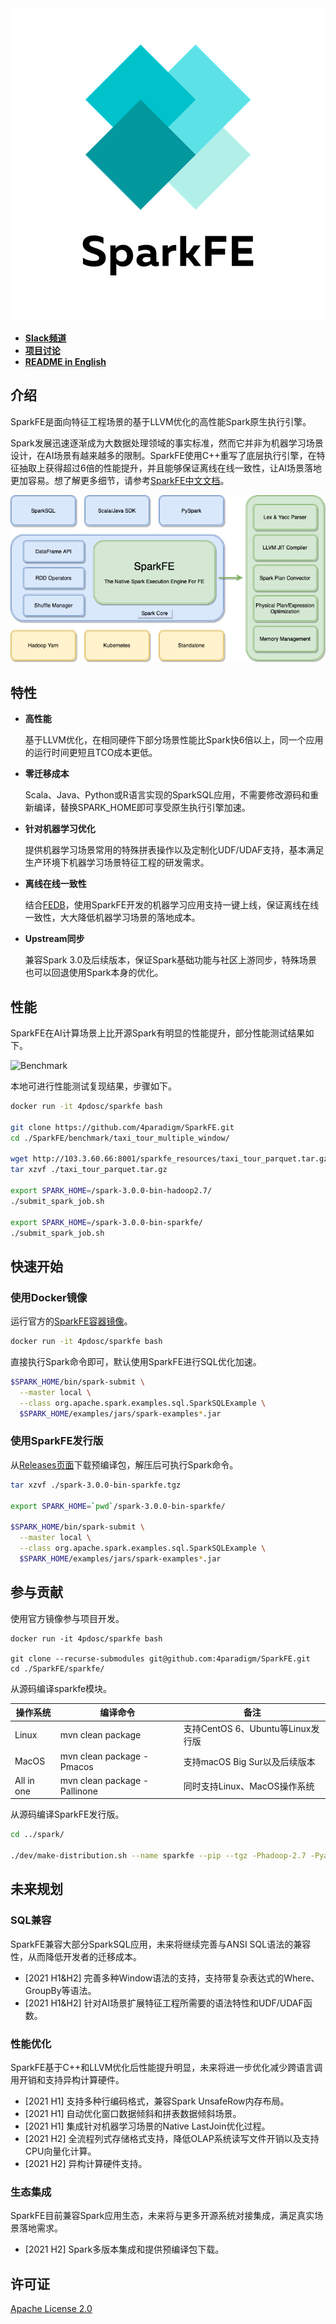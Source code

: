 
<div align=center><img src="./images/sparkfe_logo.png"/></div>

* [**Slack频道**](https://hybridsql-ws.slack.com/archives/C01TMST8AE7)
* [**项目讨论**](https://github.com/4paradigm/SparkFE/discussions)
* [**README in English**](./README.md)

## 介绍

SparkFE是面向特征工程场景的基于LLVM优化的高性能Spark原生执行引擎。

Spark发展迅速逐渐成为大数据处理领域的事实标准，然而它并非为机器学习场景设计，在AI场景有越来越多的限制。SparkFE使用C++重写了底层执行引擎，在特征抽取上获得超过6倍的性能提升，并且能够保证离线在线一致性，让AI场景落地更加容易。想了解更多细节，请参考[SparkFE中文文档](https://docs.fedb.io/v/zh-hans/sparkfe)。

![Architecture](./images/sparkfe_architecture.png)

## 特性

* **高性能**

    基于LLVM优化，在相同硬件下部分场景性能比Spark快6倍以上，同一个应用的运行时间更短且TCO成本更低。
    
* **零迁移成本**

    Scala、Java、Python或R语言实现的SparkSQL应用，不需要修改源码和重新编译，替换SPARK_HOME即可享受原生执行引擎加速。
    
* **针对机器学习优化**
  
    提供机器学习场景常用的特殊拼表操作以及定制化UDF/UDAF支持，基本满足生产环境下机器学习场景特征工程的研发需求。

* **离线在线一致性**
  
    结合[FEDB](https://github.com/4paradigm/fedb)，使用SparkFE开发的机器学习应用支持一键上线，保证离线在线一致性，大大降低机器学习场景的落地成本。

* **Upstream同步** 
  
    兼容Spark 3.0及后续版本，保证Spark基础功能与社区上游同步，特殊场景也可以回退使用Spark本身的优化。

## 性能

SparkFE在AI计算场景上比开源Spark有明显的性能提升，部分性能测试结果如下。

![Benchmark](./images/sparkfe_benchmark.png)

本地可进行性能测试复现结果，步骤如下。

```bash
docker run -it 4pdosc/sparkfe bash

git clone https://github.com/4paradigm/SparkFE.git 
cd ./SparkFE/benchmark/taxi_tour_multiple_window/

wget http://103.3.60.66:8001/sparkfe_resources/taxi_tour_parquet.tar.gz
tar xzvf ./taxi_tour_parquet.tar.gz

export SPARK_HOME=/spark-3.0.0-bin-hadoop2.7/
./submit_spark_job.sh

export SPARK_HOME=/spark-3.0.0-bin-sparkfe/
./submit_spark_job.sh
```

## 快速开始

### 使用Docker镜像

运行官方的[SparkFE容器镜像](https://hub.docker.com/r/4pdosc/sparkfe)。

```bash
docker run -it 4pdosc/sparkfe bash
```

直接执行Spark命令即可，默认使用SparkFE进行SQL优化加速。

```bash
$SPARK_HOME/bin/spark-submit \
  --master local \
  --class org.apache.spark.examples.sql.SparkSQLExample \
  $SPARK_HOME/examples/jars/spark-examples*.jar
```

### 使用SparkFE发行版

从[Releases页面](https://github.com/4paradigm/SparkFE/releases)下载预编译包，解压后可执行Spark命令。

```bash
tar xzvf ./spark-3.0.0-bin-sparkfe.tgz

export SPARK_HOME=`pwd`/spark-3.0.0-bin-sparkfe/

$SPARK_HOME/bin/spark-submit \
  --master local \
  --class org.apache.spark.examples.sql.SparkSQLExample \
  $SPARK_HOME/examples/jars/spark-examples*.jar
```

## 参与贡献

使用官方镜像参与项目开发。

```
docker run -it 4pdosc/sparkfe bash

git clone --recurse-submodules git@github.com:4paradigm/SparkFE.git
cd ./SparkFE/sparkfe/
```

从源码编译sparkfe模块。

| 操作系统 | 编译命令 | 备注 |
| ------- | ------ | ---- |
| Linux	  | mvn clean package| 支持CentOS 6、Ubuntu等Linux发行版 |
| MacOS   | mvn clean package -Pmacos | 支持macOS Big Sur以及后续版本 |
| All in one | mvn clean package -Pallinone | 同时支持Linux、MacOS操作系统 |

从源码编译SparkFE发行版。

```bash
cd ../spark/

./dev/make-distribution.sh --name sparkfe --pip --tgz -Phadoop-2.7 -Pyarn
```

## 未来规划

### SQL兼容

SparkFE兼容大部分SparkSQL应用，未来将继续完善与ANSI SQL语法的兼容性，从而降低开发者的迁移成本。

* [2021 H1&H2] 完善多种Window语法的支持，支持带复杂表达式的Where、GroupBy等语法。
* [2021 H1&H2] 针对AI场景扩展特征工程所需要的语法特性和UDF/UDAF函数。

### 性能优化

SparkFE基于C++和LLVM优化后性能提升明显，未来将进一步优化减少跨语言调用开销和支持异构计算硬件。

* [2021 H1] 支持多种行编码格式，兼容Spark UnsafeRow内存布局。
* [2021 H1] 自动优化窗口数据倾斜和拼表数据倾斜场景。
* [2021 H1] 集成针对机器学习场景的Native LastJoin优化过程。
* [2021 H2] 全流程列式存储格式支持，降低OLAP系统读写文件开销以及支持CPU向量化计算。
* [2021 H2] 异构计算硬件支持。

### 生态集成

SparkFE目前兼容Spark应用生态，未来将与更多开源系统对接集成，满足真实场景落地需求。

* [2021 H2] Spark多版本集成和提供预编译包下载。

## 许可证

[Apache License 2.0](./LICENSE)
